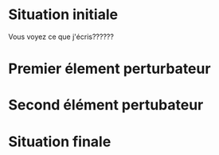 # Situation initiale

Vous voyez ce que j'écris??????

# Premier élement perturbateur

# Second élément pertubateur

# Situation finale
